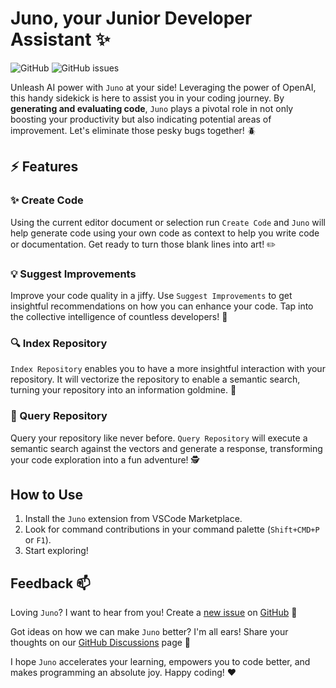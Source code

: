 # Juno, your Junior Developer Assistant :sparkles:

![GitHub](https://img.shields.io/github/license/emilkje/juno)
![GitHub issues](https://img.shields.io/github/issues/emilkje/juno)

Unleash AI power with `Juno` at your side! Leveraging the power of OpenAI, this handy sidekick is here to assist you in your coding journey. By **generating and evaluating code**, `Juno` plays a pivotal role in not only boosting your productivity but also indicating potential areas of improvement. Let's eliminate those pesky bugs together! :beetle:

## :zap: Features 

### :sparkles: Create Code

Using the current editor document or selection run `Create Code` and `Juno` will help generate code using your own code as context to help you write code or documentation. Get ready to turn those blank lines into art! :pencil2:

### :bulb: Suggest Improvements

Improve your code quality in a jiffy. Use `Suggest Improvements` to get insightful recommendations on how you can enhance your code. Tap into the collective intelligence of countless developers! :brain:

### :mag: Index Repository

`Index Repository` enables you to have a more insightful interaction with your repository. It will vectorize the repository to enable a semantic search, turning your repository into an information goldmine. :open_book:

### :eyes: Query Repository 

Query your repository like never before. `Query Repository` will execute a semantic search against the vectors and generate a response, transforming your code exploration into a fun adventure! :detective:

## How to Use

1. Install the `Juno` extension from VSCode Marketplace.
2. Look for command contributions in your command palette (`Shift+CMD+P` or `F1`).
3. Start exploring!

## Feedback :mailbox:

Loving `Juno`? I want to hear from you! Create a [new issue](https://github.com/emilkje/juno/issues/new) on [GitHub](https://github.com/your-github-username/juno) :bug:

Got ideas on how we can make `Juno` better? I'm all ears! Share your thoughts on our [GitHub Discussions](https://github.com/your-github-username/juno/discussions) page :speech_balloon:

I hope `Juno` accelerates your learning, empowers you to code better, and makes programming an absolute joy. Happy coding! :heart:
